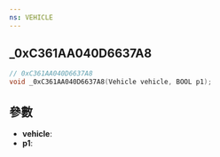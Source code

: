 ```yaml
---
ns: VEHICLE
---
```

## _0xC361AA040D6637A8

```c
// 0xC361AA040D6637A8
void _0xC361AA040D6637A8(Vehicle vehicle, BOOL p1);
```


## 參數
* **vehicle**: 
* **p1**: 

